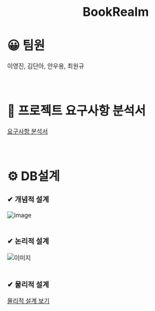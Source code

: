 # <div align="center"> BookRealm </div>

# 😀 팀원
이영진, 김단아, 안우용, 최원규 <br /><br /><br />

# 📝 프로젝트 요구사항 분석서
[요구사항 분석서](https://github.com/choi3179/BookRealm/blob/main/DB%EC%84%A4%EA%B3%84/%EC%9A%94%EA%B5%AC%EC%82%AC%ED%95%AD%20%EB%B6%84%EC%84%9D.txt) <br /><br /><br />

# ⚙ DB설계
<h3>✔ 개념적 설계</h3>

![image](https://github.com/choi3179/BookRealm/assets/145534055/eebaad93-cdd2-422a-aa01-ff4507f995f6) <br /><br />

<h3>✔ 논리적 설계</h3>

![이미지](https://github.com/choi3179/BookRealm/blob/main/DB%EC%84%A4%EA%B3%84/%EB%85%BC%EB%A6%AC%EC%A0%81%20%EC%84%A4%EA%B3%84.png) <br /><br />

<h3>✔ 물리적 설계</h3>

[물리적 설계 보기](https://github.com/choi3179/BookRealm/blob/main/DB%EC%84%A4%EA%B3%84/%EB%AC%BC%EB%A6%AC%EC%A0%81%20%EC%84%A4%EA%B3%84.sql)
